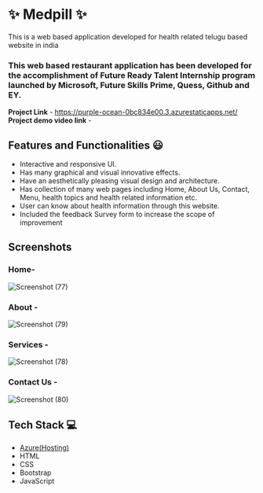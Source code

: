 
# ✨ Medpill ✨

This is a web based application developed for health related telugu based website in india

### This web based restaurant application has been developed for the accomplishment of Future Ready Talent Internship program launched by Microsoft, Future Skills Prime, Quess, Github and EY.


**Project Link** - https://purple-ocean-0bc834e00.3.azurestaticapps.net/
**Project demo video link** - 


## Features and Functionalities 😃

- Interactive and responsive UI.
- Has many graphical and visual innovative effects.
- Have an aesthetically pleasing visual design and architecture.
- Has collection of many web pages including Home, About Us, Contact, Menu, health topics and health related information etc.
- User can know about health information through this website.
- Included the feedback Survey form to increase the scope of improvement 

## Screenshots

### Home-
 
![Screenshot (77)](https://github.com/varshikakotha/FRT_Project/assets/108129733/4e0ddaf6-7d71-4654-b298-934e73d42432)



### About  -


![Screenshot (79)](https://github.com/varshikakotha/FRT_Project/assets/108129733/c60cdb59-bca1-48cb-b72a-25caefe8255c)



### Services -


![Screenshot (78)](https://github.com/varshikakotha/FRT_Project/assets/108129733/a34ee17e-6240-4705-858c-c7169690f806)


### Contact Us -


![Screenshot (80)](https://github.com/varshikakotha/FRT_Project/assets/108129733/85be975c-be7d-4d8f-838d-1ff390529a14)



## Tech Stack 💻

- [Azure(Hosting)](https://azure.microsoft.com/en-in/features/azure-portal/)
- HTML
- CSS
- Bootstrap
- JavaScript

